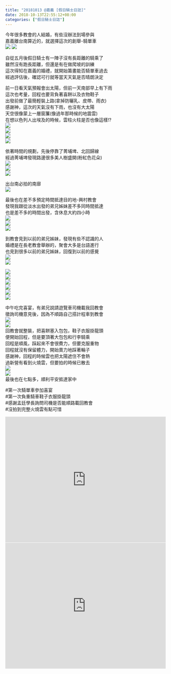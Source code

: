 ```yaml
---
title: "20181013 @嘉義 [假日騎士日誌]"
date: 2018-10-13T22:55:12+08:00
categories: ["假日騎士日誌"]
---
```


今年很多教會的人結婚，有些沒辦法到場參與  
嘉義離台南算近的，就選擇這次的創舉-騎單車  
![](https://farm2.staticflickr.com/1904/44449802815_d329fd2a4b.jpg)
![](https://farm2.staticflickr.com/1927/44640150774_cc5b3f7e66.jpg)  
<!--more-->
  
自從五月後假日騎士有一陣子沒有長距離的騎乘了  
雖然沒有跑長距離，但還是有在做爬坡的訓練  
這次得知在嘉義的婚禮，就開始籌畫能否騎單車過去  
經過評估後，確認可行就等當天天氣是否晴朗決定  
  
前一日看天氣預報會出太陽，但前一天南部早上有下雨  
這次也考量，回程也要背負著喜餅以及衣物鞋子  
出發前做了最簡輕裝上路(拿掉防曬乳、皮帶、雨衣)  
感謝神，這次的天氣沒有下雨，也沒有大太陽  
天空很像蒙上一層窗簾(像過年那時候的地震雲)  
在想以色列人出埃及的時候，雲柱火柱是否也像這樣!?  
![](https://farm2.staticflickr.com/1935/30373650557_45a37359e1.jpg)  
![](https://farm2.staticflickr.com/1913/30373646387_b3f6999f1a.jpg)  
![](https://farm2.staticflickr.com/1914/44400615685_0346997a75.jpg)  
![](https://farm2.staticflickr.com/1940/30424137647_1e4d74de8e.jpg)  
  
依著時間的規劃，先後停靠了菁埔埤、北回歸線  
經過菁埔埤發現路邊很多美人樹盛開(粉紅色花朵)  
![](https://farm2.staticflickr.com/1967/31438727538_abe14a25cd.jpg)  
![](https://farm2.staticflickr.com/1945/43497580870_5d7765c0e2.jpg)  
![](https://farm2.staticflickr.com/1973/43547850770_05d74ddae9.jpg)  
  
出台南必拍的南廍  
![](https://farm2.staticflickr.com/1947/30373675237_730c01c456.jpg)  

最後也在差不多預定時間抵達目的地-興村教會  
發現我跟從淡水出發的弟兄姊妹差不多同時間抵達  
也是差不多的時間出發，含休息大約四小時  
![](https://farm2.staticflickr.com/1966/43497565240_b7b4458931.jpg)  
![](https://farm2.staticflickr.com/1935/45264263102_fc5bcc70e4.jpg)  
![](https://farm2.staticflickr.com/1957/43497557730_eb84530f29.jpg)  
  
到教會見到以前的弟兄姊妹，發現有些不認識的人  
婚禮是在長老教會舉辦的，聚會大多是台語進行  
也見到很多以前的弟兄姊妹，回復到以前的感覺  
![](https://farm2.staticflickr.com/1978/44449671355_95c7a72acd.jpg)  
![](https://farm2.staticflickr.com/1936/43497513330_9d9bcc5b40.jpg)  
  
![](https://farm2.staticflickr.com/1944/44590056334_48bcc7c61f.jpg)  
![](https://farm2.staticflickr.com/1971/44590051434_24431c10b2.jpg)  
![](https://farm2.staticflickr.com/1946/43497543080_012489fb92.jpg)  
![](https://farm2.staticflickr.com/1907/43497538600_9df50ba44a.jpg)  
![](https://farm2.staticflickr.com/1918/45264233312_6b806f8e44.jpg)  
![](https://farm2.staticflickr.com/1959/30373616167_2c70611190.jpg)  
  
中午吃完喜宴，有弟兄說請遊覽車司機載我回教會  
徵詢司機意見後，因為不順路自己搭計程車到教會  
![](https://farm2.staticflickr.com/1958/30424152547_46ee75de35.jpg)  
![](https://farm2.staticflickr.com/1940/31488344608_d16a0d10ef.jpg)  
回教會就整裝，把喜餅塞入包包，鞋子衣服掛龍頭  
便開始回程，但是要頂著大包包和行李騎乘  
回程是順風，踩起來不會很費力，但要克服重物  
回程就沒有保留體力，開始賣力地踩著輪子  
感謝神，回程的時候雲也把太陽遮住不會熱  
過新營有看到火燒雲，但要拍的時候已散去  
![](https://farm2.staticflickr.com/1964/44639955874_a9ee109e21.jpg)  
![](https://farm2.staticflickr.com/1907/30424146217_05250ba2a6.jpg)  
最後也在七點多，順利平安抵達家中  

  
#第一次騎單車參加喜宴  
#第一次負重騎車鞋子衣服掛龍頭  
#感謝孟廷學長詢問司機是否能順路載回教會  
#沒拍到完整火燒雲有點可惜



<div class="embedly-responsive" style="position: relative;padding-bottom: 78.2227%;height: 0;overflow: hidden;"><iframe class="embedly-embed" frameborder="0" scrolling="no" allowfullscreen src="https://cdn.embedly.com/widgets/media.html?src=https://www.relive.cc/view/v8qVNegJ37q/widget?r=embed-site&url=https://www.relive.cc/view/v8qVNegJ37q?r=embed-site&image=https://www.relive.cc/view/v8qVNegJ37q/png?x-ref=embed-site&key=f1631a41cb254ca5b035dc5747a5bd75&type=text/html&schema=relive" width="1024" height="801" style="position: absolute;top: 0;left: 0;width: 100%;height: 100%;"></iframe></div>
<div class="embedly-responsive" style="position: relative;padding-bottom: 78.2227%;height: 0;overflow: hidden;"><iframe class="embedly-embed" frameborder="0" scrolling="no" allowfullscreen src="https://cdn.embedly.com/widgets/media.html?src=https://www.relive.cc/view/vYvrd7prmL6/widget?r=embed-site&url=https://www.relive.cc/view/vYvrd7prmL6?r=embed-site&image=https://www.relive.cc/view/vYvrd7prmL6/png?x-ref=embed-site&key=f1631a41cb254ca5b035dc5747a5bd75&type=text/html&schema=relive" width="1024" height="801" style="position: absolute;top: 0;left: 0;width: 100%;height: 100%;"></iframe></div>